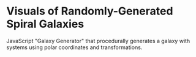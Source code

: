 # Visuals of Randomly-Generated Spiral Galaxies
JavaScript "Galaxy Generator" that procedurally generates a galaxy with systems using polar coordinates and transformations.
